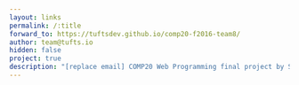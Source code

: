 ```yaml
---
layout: links
permalink: /:title
forward_to: https://tuftsdev.github.io/comp20-f2016-team8/
author: team@tufts.io
hidden: false
project: true
description: "[replace email] COMP20 Web Programming final project by Siming Chen, Xiaoyu Shi, Jialu Wei, Tommy Zhu"
---
```

